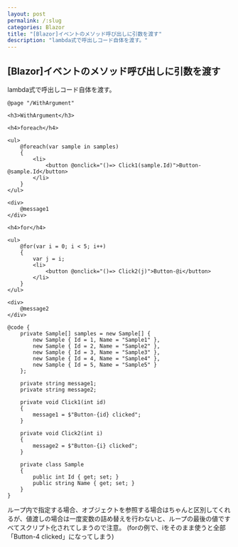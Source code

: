 ```yaml
---
layout: post
permalink: /:slug
categories: Blazor
title: "[Blazor]イベントのメソッド呼び出しに引数を渡す"
description: "lambda式で呼出しコード自体を渡す。"
---
```


## [Blazor]イベントのメソッド呼び出しに引数を渡す

lambda式で呼出しコード自体を渡す。

```razor
@page "/WithArgument"

<h3>WithArgument</h3>

<h4>foreach</h4>

<ul>
    @foreach(var sample in samples)
    {
        <li>
            <button @onclick="()=> Click1(sample.Id)">Button-@sample.Id</button>
        </li>    
    }
</ul>

<div>
    @message1
</div>

<h4>for</h4>

<ul>
    @for(var i = 0; i < 5; i++)
    {
        var j = i;
        <li>
            <button @onclick="()=> Click2(j)">Button-@i</button>
        </li>    
    }
</ul>

<div>
    @message2
</div>

@code {
    private Sample[] samples = new Sample[] {
        new Sample { Id = 1, Name = "Sample1" },
        new Sample { Id = 2, Name = "Sample2" },
        new Sample { Id = 3, Name = "Sample3" },
        new Sample { Id = 4, Name = "Sample4" },
        new Sample { Id = 5, Name = "Sample5" }
    };

    private string message1;
    private string message2;

    private void Click1(int id)
    {
        message1 = $"Button-{id} clicked";
    }

    private void Click2(int i)
    {
        message2 = $"Button-{i} clicked";
    }

    private class Sample
    {
        public int Id { get; set; }
        public string Name { get; set; }
    }
}
```

ループ内で指定する場合、オブジェクトを参照する場合はちゃんと区別してくれるが、値渡しの場合は一度変数の詰め替えを行わないと、ループの最後の値ですべてスクリプト化されてしまうので注意。
(forの例で、iをそのまま使うと全部「Button-4 clicked」になってしまう)